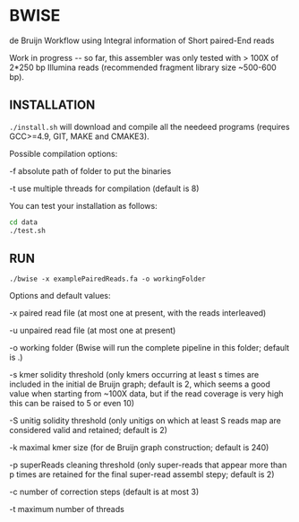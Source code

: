 BWISE
=====

de Bruijn Workflow using Integral information of Short paired-End reads

Work in progress -- so far, this assembler was only tested with > 100X of 2*250 bp Illumina reads (recommended fragment library size ~500-600 bp). 

INSTALLATION
------------

`./install.sh` will download and compile all the needeed programs (requires GCC\>=4.9, GIT, MAKE and CMAKE3).

Possible compilation options:

-f absolute path of folder to put the binaries

-t use multiple threads for compilation (default is 8)

You can test your installation as follows:

```bash
cd data
./test.sh
```

RUN
---

`./bwise -x examplePairedReads.fa -o workingFolder`

Options and default values:

-x paired read file (at most one at present, with the reads interleaved)

-u unpaired read file (at most one at present)

-o working folder (Bwise will run the complete pipeline in this folder; default is .)

-s kmer solidity threshold (only kmers occurring at least s times are included in the initial de Bruijn graph; default is 2, which seems a good value when starting from ~100X data, but if the read coverage is very high this can be raised to 5 or even 10)

-S unitig solidity threshold (only unitigs on which at least S reads map are considered valid and retained; default is 2)

-k maximal kmer size (for de Bruijn graph construction; default is 240)

-p superReads cleaning threshold (only super-reads that appear more than p times are retained for the final super-read assembl stepy; default is 2)

-c number of correction steps (default is at most 3)

-t maximum number of threads 

 

